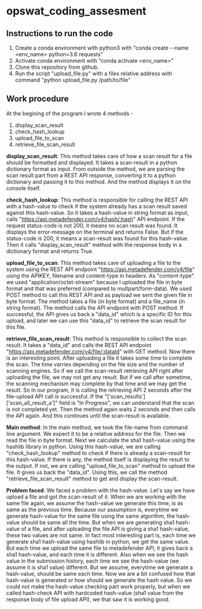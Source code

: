 

# opswat_coding_assesment


## Instructions to run the code
1. Create a conda environment with python3 with "conda create --name <env_name> python=3.6 requests"
2. Activate conda environment with "conda activate <env_name>"
3. Clone this repository from github.
4. Run the script "upload_file.py" with a files relative address with command "python upload_file.py /path/to/file"

## Work procedure
At the begining of the program I wrote 4 methods -
 1. display_scan_result
 2. check_hash_lookup
 3. upload_file_to_scan
 4. retrieve_file_scan_result

**display_scan_result**: This method takes care of how a scan result for a file should be formatted and displayed. It takes a scan-result in a python dictionary format as input. From outside the method, we are parsing the scan result part from a REST API response, converting it to a python dictionary  and passing it to this method. And the method displays it on the console itself.

**check_hash_lookup**: This method is responsible for calling the REST API with a hash-value to check if the system already has a scan result saved against this hash-value. So it takes a hash-value in string format as input, calls "https://api.metadefender.com/v4/hash/:hash" API endpoint. If the request status-code is not 200, it means no scan result was found. It displays the error-message on the terminal and returns False. But if the status-code is 200, it means a scan-result was found for this hash-value. Then it calls "display_scan_result" method with the response body in a dictionary format and returns True.

**upload_file_to_scan**: This method takes care of uploading a file to the system using the REST API endpoint "https://api.metadefender.com/v4/file" using the APIKEY, filename and content-type in headers. As "content-type" we used "application/octet-stream" because I uploaded the file in byte format and that was preferred (compared to multpart/form-data). We used POST method to call this REST API and as payload we sent the given file in byte format. The method takes a file (in byte format) and a file_name (in string format). The method calls the API endpoint with POST method. If successful, the API gives us back a "data_id" which is a specific ID for this upload, and later we can use this "data_id" to retrieve the scan result for this file.

**retrieve_file_scan_result**: This method is responsible to collect the scan result. It takes a "data_id" and calls the REST API endpoint "https://api.metadefender.com/v4/file/:dataId" with GET method. Now there is an interesting point. After uploading a file it takes some time to complete the scan. The time varries depending on the file size and the number of scanning engines. So if we call the scan-result retrieving API right after uploading the file, we may not get any result. But if we call after sometime, the scanning mechanism may complete by that time and we may get the result. So in our program, it is calling the retrieving API 2 seconds after the file-upload API call is successful. If the "['scan_results']['scan_all_result_a']" field is "In Progress", we can understand that the scan is not completed yet. Then the method again waits 2 seconds and then calls the API again. And this continues until the scan-result is available.

**Main method**: In the main method, we took the file-name from command line argument. We expect it to be a relative address for the file. Then we read the file in byte format. Next we calculate the sha1 hash-value using the hashlib library in python. Using this hash-value, we are calling "check_hash_lookup" method to check if there is already a scan-result for this hash-value. If there is any, the method itself is displaying the result to the output. If not, we are calling "upload_file_to_scan" method to upload the file. It gives us back the "data_id". Using this, we call the method "retrieve_file_scan_result" method to get and display the scan-result.

**Problem faced**: We faced a problem with the hash-value. Let's say we have upload a file and got the scan-result of it. When we are working with the same file again, we assume the hash-value we generate this time, is as same as the previous time. Because our assumption is, everytime we generate hash-value for the same file using the same algorithm, the hash-value should be same all the time. But when we are generating sha1 hash-value of a file, and after uploading the file API is giving a sha1 hash-value, these two values are not same. In fact most interesting part is, each time we generate sha1 hash-value using hashlib in python, we get the same value. But each time we upload the same file to metadefender API, it gives back a sha1 hash-value, and each time it is different. Also when we see the hash value in the submission history, each time we see the hash-value (we assume it is sha1 value) different. But we assume, everytime we generate a hash-value, should be same each time. Now we are a bit confused how that hash-value is generated or how should we generate the hash value. So we could not make the hash-value checking part work properly, but when we called hash-check API with hardcoded hash-value (sha1 value from the response body of file upload API), we that saw it is working good.